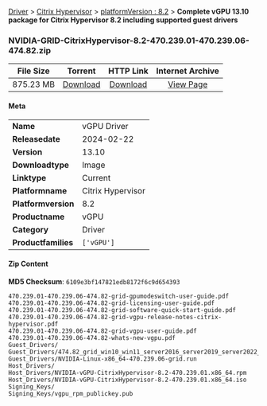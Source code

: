 
[Driver](/README.md)  >  [Citrix Hypervisor](/index/Driver/Citrix_Hypervisor.md)  >  [platformVersion : 8.2](/index/Driver/Citrix_Hypervisor/8.2.md)  >  **Complete vGPU 13.10 package for Citrix Hypervisor 8.2 including supported guest drivers**


### NVIDIA-GRID-CitrixHypervisor-8.2-470.239.01-470.239.06-474.82.zip

| **File Size** | **Torrent**  | **HTTP Link** | **Internet Archive** |
|:-------------:|:------------:|:-------------:|:--------------------:|
| 875.23 MB |  [Download](https://archive.org/download/nvgpu_NVIDIA-GRID-CitrixHypervisor-8.2-470.239.01-470.239.06-474.82.zip/nvgpu_NVIDIA-GRID-CitrixHypervisor-8.2-470.239.01-470.239.06-474.82.zip_archive.torrent)       | [Download](https://archive.org/compress/nvgpu_NVIDIA-GRID-CitrixHypervisor-8.2-470.239.01-470.239.06-474.82.zip) | [View Page](https://archive.org/details/nvgpu_NVIDIA-GRID-CitrixHypervisor-8.2-470.239.01-470.239.06-474.82.zip)       |

#### Meta

<table>
<tr><td><strong>Name</strong></td><td>vGPU Driver</td></tr>
<tr><td><strong>Releasedate</strong></td><td>2024-02-22</td></tr>
<tr><td><strong>Version</strong></td><td>13.10</td></tr>
<tr><td><strong>Downloadtype</strong></td><td>Image</td></tr>
<tr><td><strong>Linktype</strong></td><td>Current</td></tr>
<tr><td><strong>Platformname</strong></td><td>Citrix Hypervisor</td></tr>
<tr><td><strong>Platformversion</strong></td><td>8.2</td></tr>
<tr><td><strong>Productname</strong></td><td>vGPU</td></tr>
<tr><td><strong>Category</strong></td><td>Driver</td></tr>
<tr><td><strong>Productfamilies</strong></td><td><code>['vGPU']</code></td></tr>
</table>

#### Zip Content

**MD5 Checksum**: `6109e3bf147821edb8172f6c9d654393`

```text
470.239.01-470.239.06-474.82-grid-gpumodeswitch-user-guide.pdf
470.239.01-470.239.06-474.82-grid-licensing-user-guide.pdf
470.239.01-470.239.06-474.82-grid-software-quick-start-guide.pdf
470.239.01-470.239.06-474.82-grid-vgpu-release-notes-citrix-hypervisor.pdf
470.239.01-470.239.06-474.82-grid-vgpu-user-guide.pdf
470.239.01-470.239.06-474.82-whats-new-vgpu.pdf
Guest_Drivers/
Guest_Drivers/474.82_grid_win10_win11_server2016_server2019_server2022_64bit_international.exe
Guest_Drivers/NVIDIA-Linux-x86_64-470.239.06-grid.run
Host_Drivers/
Host_Drivers/NVIDIA-vGPU-CitrixHypervisor-8.2-470.239.01.x86_64.rpm
Host_Drivers/NVIDIA-vGPU-CitrixHypervisor-8.2-470.239.01.x86_64.iso
Signing_Keys/
Signing_Keys/vgpu_rpm_publickey.pub
```